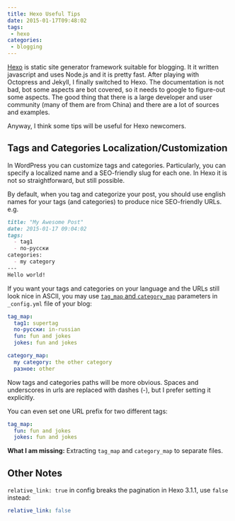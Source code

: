 ```yaml
---
title: Hexo Useful Tips
date: 2015-01-17T09:48:02
tags:
 - hexo
categories:
 - blogging
---
```


[Hexo] is static site generator framework suitable for blogging. It it written javascript and uses Node.js and it is pretty fast. After playing with Octopress and Jekyll, I finally switched to Hexo.
The documentation is not bad, bot some aspects are bot covered, so it needs to google to figure-out some aspects. The good thing that there is a large developer and user community (many of them are from China) and there are a lot of sources and examples.

Anyway, I think some tips will be useful for Hexo newcomers.

## Tags and Categories Localization/Customization

In WordPress you can customize tags and categories. Particularly, you can specify a localized name and a SEO-friendly slug for each one. In Hexo it is not so straightforward, but still possible.

By default, when you tag and categorize your post, you should use english names for your tags (and categories) to produce nice SEO-friendly URLs. e.g.

```markdown 2015-01-17-my-awesome-post.md
title: "My Awesome Post"
date: 2015-01-17 09:04:02
tags:
  - tag1
  - по-русски
categories:
  - my category
---
Hello world!
```

If you want your tags and categories on your language and the URLs still look nice in ASCII, you may use [`tag_map` and `category_map`](http://hexo.io/docs/configuration.html#Category_&_Tag) parameters in `_config.yml` file of your blog:

~~~ yml _config.yml
tag_map:
  tag1: supertag
  по-русски: in-russian
  fun: fun and jokes
  jokes: fun and jokes

category_map:
  my category: the other category
  разное: other
~~~

Now tags and categories paths will be more obvious. Spaces and underscores in urls are replaced with dashes (-), but I prefer setting it explicitly.

You can even set one URL prefix for two different tags:

~~~ yml _config.yml
tag_map:
  fun: fun and jokes
  jokes: fun and jokes
~~~

**What I am missing:** Extracting `tag_map` and `category_map` to separate files.

## Other Notes


`relative_link: true` in config breaks the pagination in Hexo 3.1.1, use `false` instead:
~~~yml _config.yml
relative_link: false
~~~

[hexo]: http://hexo.io/
